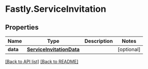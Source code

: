 # Fastly.ServiceInvitation

## Properties

Name | Type | Description | Notes
------------ | ------------- | ------------- | -------------
**data** | [**ServiceInvitationData**](ServiceInvitationData.md) |  | [optional] 



[[Back to API list]](../../README.md#endpoints) [[Back to README]](../../README.md)
